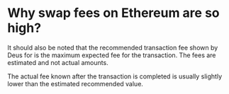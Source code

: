 # Why swap fees on Ethereum are so high?

It should also be noted that the recommended transaction fee shown by Deus for is the maximum expected fee for the transaction. The fees are estimated and not actual amounts.

The actual fee known after the transaction is completed is usually slightly lower than the estimated recommended value.

